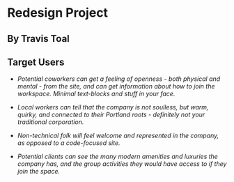 # Redesign Project

## By **Travis Toal**

## Target Users

* _Potential coworkers can get a feeling of openness - both physical and mental - from the site, and can get information about how to join the workspace. Minimal text-blocks and stuff in your face._

* _Local workers can tell that the company is not soulless, but warm, quirky, and connected to their Portland roots - definitely not your traditional corporation._

* _Non-technical folk will feel welcome and represented in the company, as opposed to a code-focused site._

* _Potential clients can see the many modern amenities and luxuries the company has, and the group activities they would have access to if they join the space._
